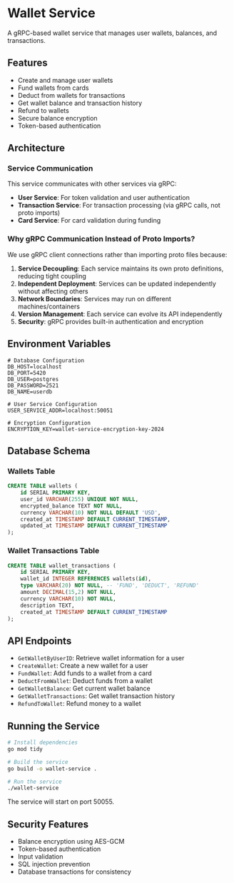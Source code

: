# Wallet Service

A gRPC-based wallet service that manages user wallets, balances, and transactions.

## Features

- Create and manage user wallets
- Fund wallets from cards
- Deduct from wallets for transactions
- Get wallet balance and transaction history
- Refund to wallets
- Secure balance encryption
- Token-based authentication

## Architecture

### Service Communication

This service communicates with other services via gRPC:

- **User Service**: For token validation and user authentication
- **Transaction Service**: For transaction processing (via gRPC calls, not proto imports)
- **Card Service**: For card validation during funding

### Why gRPC Communication Instead of Proto Imports?

We use gRPC client connections rather than importing proto files because:

1. **Service Decoupling**: Each service maintains its own proto definitions, reducing tight coupling
2. **Independent Deployment**: Services can be updated independently without affecting others
3. **Network Boundaries**: Services may run on different machines/containers
4. **Version Management**: Each service can evolve its API independently
5. **Security**: gRPC provides built-in authentication and encryption

## Environment Variables

```env
# Database Configuration
DB_HOST=localhost
DB_PORT=5420
DB_USER=postgres
DB_PASSWORD=2521
DB_NAME=userdb

# User Service Configuration
USER_SERVICE_ADDR=localhost:50051

# Encryption Configuration
ENCRYPTION_KEY=wallet-service-encryption-key-2024
```

## Database Schema

### Wallets Table
```sql
CREATE TABLE wallets (
    id SERIAL PRIMARY KEY,
    user_id VARCHAR(255) UNIQUE NOT NULL,
    encrypted_balance TEXT NOT NULL,
    currency VARCHAR(10) NOT NULL DEFAULT 'USD',
    created_at TIMESTAMP DEFAULT CURRENT_TIMESTAMP,
    updated_at TIMESTAMP DEFAULT CURRENT_TIMESTAMP
);
```

### Wallet Transactions Table
```sql
CREATE TABLE wallet_transactions (
    id SERIAL PRIMARY KEY,
    wallet_id INTEGER REFERENCES wallets(id),
    type VARCHAR(20) NOT NULL, -- 'FUND', 'DEDUCT', 'REFUND'
    amount DECIMAL(15,2) NOT NULL,
    currency VARCHAR(10) NOT NULL,
    description TEXT,
    created_at TIMESTAMP DEFAULT CURRENT_TIMESTAMP
);
```

## API Endpoints

- `GetWalletByUserID`: Retrieve wallet information for a user
- `CreateWallet`: Create a new wallet for a user
- `FundWallet`: Add funds to a wallet from a card
- `DeductFromWallet`: Deduct funds from a wallet
- `GetWalletBalance`: Get current wallet balance
- `GetWalletTransactions`: Get wallet transaction history
- `RefundToWallet`: Refund money to a wallet

## Running the Service

```bash
# Install dependencies
go mod tidy

# Build the service
go build -o wallet-service .

# Run the service
./wallet-service
```

The service will start on port 50055.

## Security Features

- Balance encryption using AES-GCM
- Token-based authentication
- Input validation
- SQL injection prevention
- Database transactions for consistency